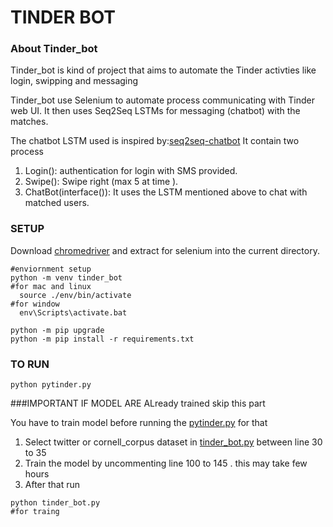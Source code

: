 # TINDER BOT 

### About Tinder_bot

Tinder_bot is kind of project that aims to automate the Tinder activties like login, swipping and messaging 

Tinder_bot use Selenium to automate process communicating with Tinder web UI. 
It then uses Seq2Seq LSTMs for messaging (chatbot) with the matches. 

The chatbot LSTM used is inspired by:[seq2seq-chatbot](https://github.com/tensorlayer/seq2seq-chatbot) 
It contain two process

1. Login(): authentication for login with SMS provided.
2. Swipe(): Swipe right (max 5 at time ).
3. ChatBot(interface()): It uses the LSTM mentioned above to chat with matched users.

 
### SETUP
Download [chromedriver](http://chromedriver.chromium.org/downloads) and extract for selenium into the current directory.

```shell
#enviornment setup
python -m venv tinder_bot
#for mac and linux 
  source ./env/bin/activate 
#for window
  env\Scripts\activate.bat

python -m pip upgrade
python -m pip install -r requirements.txt

```

### TO RUN
```shell
python pytinder.py
```

###IMPORTANT 
IF MODEL ARE ALready trained skip this part

You have to train model before running the [pytinder.py](xyz.com) 
for that 
1. Select twitter or cornell_corpus dataset in [tinder_bot.py](xyz.com) between line 30 to 35
2. Train the model by uncommenting line 100 to 145 . this may take few hours 
3. After that run 
```shell
python tinder_bot.py
#for traing 
```



